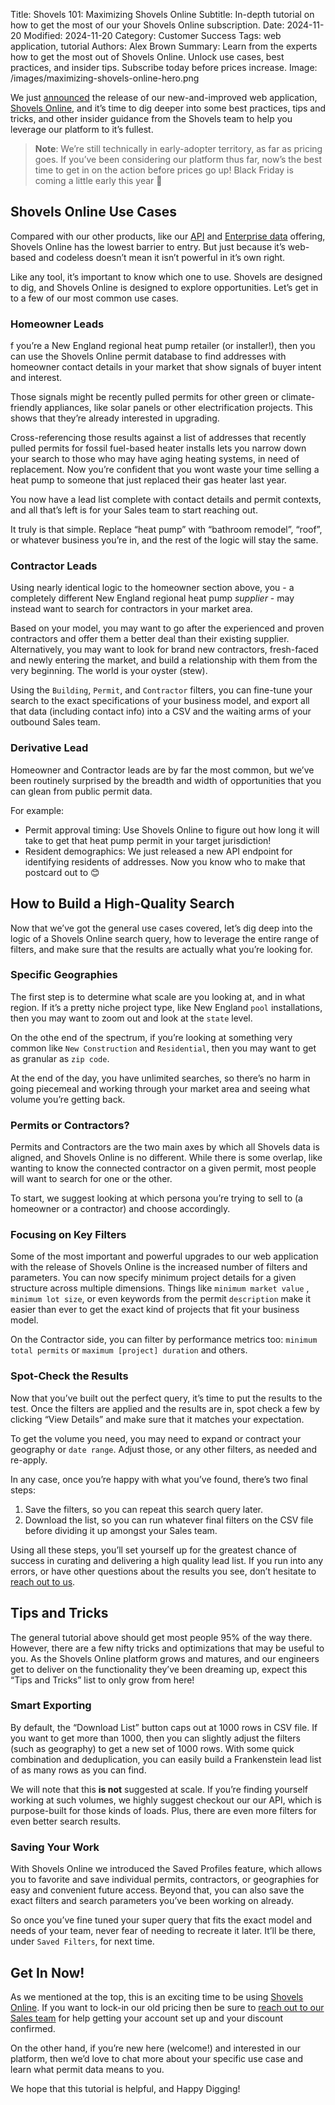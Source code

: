 Title: Shovels 101: Maximizing Shovels Online
Subtitle: In-depth tutorial on how to get the most of our your Shovels Online subscription.
Date: 2024-11-20
Modified: 2024-11-20
Category: Customer Success
Tags: web application, tutorial
Authors: Alex Brown
Summary: Learn from the experts how to get the most out of Shovels Online. Unlock use cases, best practices, and insider tips. Subscribe today before prices increase.
Image: /images/maximizing-shovels-online-hero.png

We just [announced](https://www.shovels.ai/blog/welcome-to-shovels-online/) the release of our new-and-improved web application, [Shovels Online](https://app.shovels.ai), and it’s time to dig deeper into some best practices, tips and tricks, and other insider guidance from the Shovels team to help you leverage our platform to it’s fullest.

> **Note**: We’re still technically in early-adopter territory, as far as pricing goes. If you’ve been considering our platform thus far, now’s the best time to get in on the action before prices go up! Black Friday is coming a little early this year 🎁

## Shovels Online Use Cases

Compared with our other products, like our [API](https://www.shovels.ai/api) and [Enterprise data](https://www.shovels.ai/data-feed) offering, Shovels Online has the lowest barrier to entry. But just because it’s web-based and codeless doesn’t mean it isn’t powerful in it’s own right. 

Like any tool, it’s important to know which one to use. Shovels are designed to dig, and Shovels Online is designed to explore opportunities. Let’s get in to a few of our most common use cases.

### Homeowner Leads

f you’re a New England regional heat pump retailer (or installer!), then you can use the Shovels Online permit database to find addresses with homeowner contact details in your market that show signals of buyer intent and interest. 

Those signals might be recently pulled permits for other green or climate-friendly appliances, like solar panels or other electrification projects. This shows that they’re already interested in upgrading. 

Cross-referencing those results against a list of addresses that recently pulled permits for fossil fuel-based heater installs lets you narrow down your search to those who may have aging heating systems, in need of replacement. Now you’re confident that you wont waste your time selling a heat pump to someone that just replaced their gas heater last year. 

You now have a lead list complete with contact details and permit contexts, and all that’s left is for your Sales team to start reaching out. 

It truly is that simple. Replace “heat pump” with “bathroom remodel”, “roof”, or whatever business you’re in, and the rest of the logic will stay the same.

### Contractor Leads

Using nearly identical logic to the homeowner section above, you - a completely different New England regional heat pump *supplier* - may instead want to search for contractors in your market area. 

Based on your model, you may want to go after the experienced and proven contractors and offer them a better deal than their existing supplier. Alternatively, you may want to look for brand new contractors, fresh-faced and newly entering the market, and build a relationship with them from the very beginning. The world is your oyster (stew). 

Using the `Building`, `Permit`, and `Contractor` filters, you can fine-tune your search to the exact specifications of your business model, and export all that data (including contact info) into a CSV and the waiting arms of your outbound Sales team.

### Derivative Lead

Homeowner and Contractor leads are by far the most common, but we’ve been routinely surprised by the breadth and width of opportunities that you can glean from public permit data. 

For example:

- Permit approval timing: Use Shovels Online to figure out how long it will take to get that heat pump permit in your target jurisdiction!
- Resident demographics: We just released a new API endpoint for identifying residents of addresses. Now you know who to make that postcard out to 😊

## How to Build a High-Quality Search

Now that we’ve got the general use cases covered, let’s dig deep into the logic of a Shovels Online search query, how to leverage the entire range of filters, and make sure that the results are actually what you’re looking for. 

### Specific Geographies

The first step is to determine what scale are you looking at, and in what region. If it’s a pretty niche project type, like New England `pool` installations, then you may want to zoom out and look at the `state` level. 

On the othe end of the spectrum, if you’re looking at something very common like `New Construction` and `Residential`, then you may want to get as granular as `zip code`. 

At the end of the day, you have unlimited searches, so there’s no harm in going piecemeal and working through your market area and seeing what volume you’re getting back.

### Permits or Contractors?

Permits and Contractors are the two main axes by which all Shovels data is aligned, and Shovels Online is no different. While there is some overlap, like wanting to know the connected contractor on a given permit, most people will want to search for one or the other. 

To start, we suggest looking at which persona you’re trying to sell to (a homeowner or a contractor) and choose accordingly.

### Focusing on Key Filters

Some of the most important and powerful upgrades to our web application with the release of Shovels Online is the increased number of filters and parameters. You can now specify minimum project details for a given structure across multiple dimensions. Things like `minimum market value` , `minimum lot size`, or even keywords from the permit `description` make it easier than ever to get the exact kind of projects that fit your business model. 

On the Contractor side, you can filter by performance metrics too: `minimum total permits` or `maximum [project] duration` and others.

### Spot-Check the Results

Now that you’ve built out the perfect query, it’s time to put the results to the test. Once the filters are applied and the results are in, spot check a few by clicking “View Details” and make sure that it matches your expectation. 

To get the volume you need, you may need to expand or contract your geography or `date range`. Adjust those, or any other filters, as needed and re-apply. 

In any case, once you’re happy with what you’ve found, there’s two final steps: 

1. Save the filters, so you can repeat this search query later. 
2. Download the list, so you can run whatever final filters on the CSV file before dividing it up amongst your Sales team. 

Using all these steps, you’ll set yourself up for the greatest chance of success in curating and delivering a high quality lead list. If you run into any errors, or have other questions about the results you see, don’t hesitate to [reach out to us](mailto:support@shovels.ai).

## Tips and Tricks

The general tutorial above should get most people 95% of the way there. However, there are a few nifty tricks and optimizations that may be useful to you. As the Shovels Online platform grows and matures, and our engineers get to deliver on the functionality they’ve been dreaming up, expect this “Tips and Tricks” list to only grow from here!

### Smart Exporting

By default, the “Download List” button caps out at 1000 rows in CSV file. If you want to get more than 1000, then you can slightly adjust the filters (such as geography) to get a new set of 1000 rows. With some quick combination and deduplication, you can easily build a Frankenstein lead list of as many rows as you can find. 

We will note that this **is not** suggested at scale. If you’re finding yourself working at such volumes, we highly suggest checkout our our API, which is purpose-built for those kinds of loads. Plus, there are even more filters for even better search results.

### Saving Your Work

With Shovels Online we introduced the Saved Profiles feature, which allows you to favorite and save individual permits, contractors, or geographies for easy and convenient future access. Beyond that, you can also save the exact filters and search parameters you’ve been working on already. 

So once you’ve fine tuned your super query that fits the exact model and needs of your team, never fear of needing to recreate it later. It’ll be there, under `Saved Filters`, for next time.

## Get In Now!

As we mentioned at the top, this is an exciting time to be using [Shovels Online](https://app.shovels.ai). If you want to lock-in our old pricing then be sure to [reach out to our Sales team](mailto:sales@shovels.ai) for help getting your account set up and your discount confirmed.

On the other hand, if you’re new here (welcome!) and interested in our platform, then we’d love to chat more about your specific use case and learn what permit data means to you. 

We hope that this tutorial is helpful, and Happy Digging!